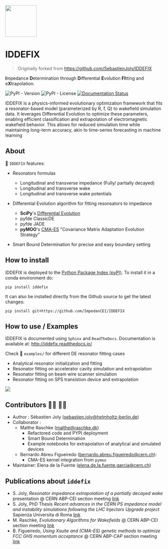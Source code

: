 <img src="https://raw.githubusercontent.com/SebastienJoly/GARFIELD/main/logo.png"  width="100px"/>

# IDDEFIX
> Originally forked from https://github.com/SebastienJoly/IDDEFIX

**I**mpedance **D**etermination through **D**ifferential **E**volution **FI**tting and e**X**trapolation.

![PyPI - Version](https://img.shields.io/pypi/v/IDDEFIX?style=flat-square&color=green)
![PyPI - License](https://img.shields.io/pypi/l/IDDEFIX?style=flat-square&color=pink)
[![Documentation Status](https://readthedocs.org/projects/iddefix/badge/?version=latest)](https://iddefix.readthedocs.io/en/latest/?badge=latest)

IDDEFIX is a physics-informed evolutionary optimization framework that fits a resonator-based model (parameterized by R, f, Q) to wakefield simulation data. It leverages Differential Evolution to optimize these parameters, enabling efficient classification and extrapolation of electromagnetic wakefield behavior. This allows for reduced simulation time while maintaining long-term accuracy, akin to time-series forecasting in machine learning


## About

🚀 `IDDEFIX` features:

* Resonators formulas
    * Longitudinal and transverse impedance (Fully/ partially decayed)
    * Longitudinal and transverse wake
    * Longitudinal and transverse wake potentials

* Differential Evolution algorithm for fitting resonsators to impedance
    * **SciPy**'s [Differential Evolution](https://docs.scipy.org/doc/scipy/reference/generated/scipy.optimize.differential_evolution.html)
    * pyfde ClassicDE
    * pyfde JADE
    * **pyMOO**'s [CMA-ES](https://pymoo.org/algorithms/soo/cmaes.html) "Covariance Matrix Adaptation Evolution Strategy"

* Smart Bound Determination for precise and easy boundary setting

## How to install
IDDEFIX is deployed to the [Python Package Index (pyPI)](https://pypi.org/project/iddefix/). To install it in a conda environment do:
```
pip install iddefix
```
It can also be installed directly from the Github source to get the latest changes:
```
pip install git+https://github.com/ImpedanCEI/IDDEFIX
```

## How to use / Examples

IDDEFIX is documented using `Sphinx` and `ReadTheDocs`. Documentation is available at: http://iddefix.readthedocs.io/ 

Check :file_folder: `examples/` for different DE resonator fitting cases
* Analytical resonator initialization and fitting
* Resonator fitting on accelerator cavity simulation and extrapolation
* Resonator fitting on beam wire scanner simulation
* Resonator fitting on SPS transistion device and extrapolation

<img src="https://mattermost.web.cern.ch/files/4si7ipbezfyjdmd1zzr567hswh/public?h=2dcugjRruq3p9yEYea-9f1mXPfUbuujKRNh8dTA77a4"/>

## Contributors :woman_technologist: :man_technologist:
* Author : Sébastien Joly (sebastien.joly@helmholtz-berlin.de)
* Collaborator : 
  * Malthe Raschke (malthe@raschke.dk)
    - Refactored code and PYPI deployment
    - Smart Bound Determination
    - Example notebooks for extrapolation of analytical and simulated devices
  * Bernardo Abreu Figueiredo (bernardo.abreu.figueiredo@cern.ch):
    - CMA-ES kernel integration from `pymoo` 
* Maintainer: Elena de la Fuente (elena.de.la.fuente.garcia@cern.ch)

## Publications about `iddefix`
- S. Joly, *Resonator impedance extrapolation of a partially decayed wake* presentation @ CERN ABP-CEI section meeting [link](https://indico.cern.ch/event/1265710/contributions/5315305/attachments/2621462/4532440/Partially_decayed_wake.pdf)
- S. Joly, PhD Thesis *Recent advances in the CERN PS impedance model and instability simulations following the LHC Injectors Upgrade project* Sapienza Universita di Roma [link](https://hdl.handle.net/11573/1718791)
- M. Raschke, *Evolutionary Algorithms for Wakefields* @ CERN ABP-CEI section meeting [link](https://indico.cern.ch/event/1496532/contributions/6303923/attachments/2992287/5283277/Evolutionary%20algorithms%20for%20Wakefields%20-%20CERN.pdf)
- B. Figueiredo, *Using Xsuite and (CMA-ES) genetic methods to optimize FCC GHS momentum acceptance* @ CERN ABP-CAP section meeting [link](https://indico.cern.ch/event/1510103/#2-using-xsuite-and-genetic-met)
